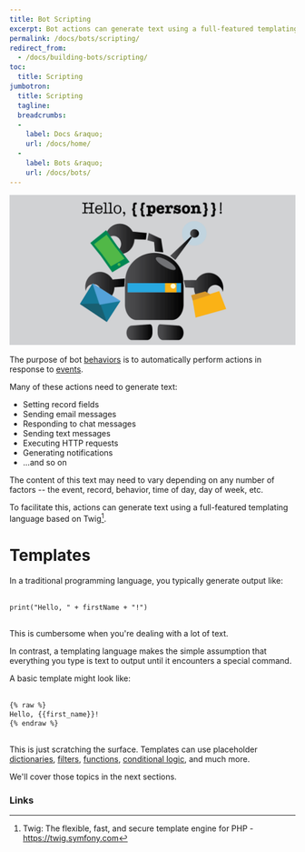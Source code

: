 ```yaml
---
title: Bot Scripting
excerpt: Bot actions can generate text using a full-featured templating language. Here's everything you need to know.
permalink: /docs/bots/scripting/
redirect_from:
  - /docs/building-bots/scripting/
toc:
  title: Scripting
jumbotron:
  title: Scripting
  tagline: 
  breadcrumbs:
  -
    label: Docs &raquo;
    url: /docs/home/
  -
    label: Bots &raquo;
    url: /docs/bots/
---
```


<div class="cerb-screenshot">
<img src="/assets/images/docs/bots/scripting/banner.png" class="screenshot">
</div>

The purpose of bot [behaviors](/docs/bots/behaviors/) is to automatically perform actions in response to [events](/docs/bots/behaviors/events/).

Many of these actions need to generate text:
* Setting record fields
* Sending email messages
* Responding to chat messages
* Sending text messages
* Executing HTTP requests
* Generating notifications
* ...and so on

The content of this text may need to vary depending on any number of factors -- the event, record, behavior, time of day, day of week, etc.

To facilitate this, actions can generate text using a full-featured templating language based on Twig[^twig].

# Templates

In a traditional programming language, you typically generate output like:

<pre>
<code class="language-python">
print("Hello, " + firstName + "!")
</code>
</pre>

This is cumbersome when you're dealing with a lot of text.

In contrast, a templating language makes the simple assumption that everything you type is text to output until it encounters a special command.

A basic template might look like:

<pre>
<code class="language-twig">
{% raw %}
Hello, {{first_name}}!
{% endraw %}
</code>
</pre>

This is just scratching the surface. Templates can use placeholder [dictionaries](/docs/bots/behaviors/dictionaries/), [filters](/docs/bots/scripting/filters/), [functions](/docs/bots/scripting/functions/), [conditional logic](/docs/bots/scripting/conditional-logic/), and much more.

We'll cover those topics in the next sections.

### Links

[^twig]: Twig: The flexible, fast, and secure template engine for PHP - <https://twig.symfony.com>